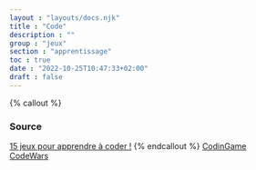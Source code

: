 ```yaml
---
layout : "layouts/docs.njk"
title : "Code"
description : ""
group : "jeux"
section : "apprentissage"
toc : true
date : "2022-10-25T10:47:33+02:00"
draft : false
---
```

{% callout %}
### Source
[15 jeux pour apprendre à coder !](https://www.youtube.com/watch?v=eDrjSMK_cyU)
{% endcallout %}
[CodinGame](https://www.codingame.com/)  
[CodeWars](https://www.codewars.com/)  

